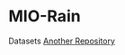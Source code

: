 # MIO-Rain

Datasets
[Another Repository]([https://github.com/username/repository-name](https://pan.baidu.com/s/1GoZvr87o1d0BA_g7-NTTZQ?pwd=xp8z))


